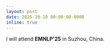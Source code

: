 ```yaml
---
layout: post
date: 2025-10-10 00:00:00-0000
inline: true
---
```


I will attend **EMNLP'25** in Suzhou, China.
